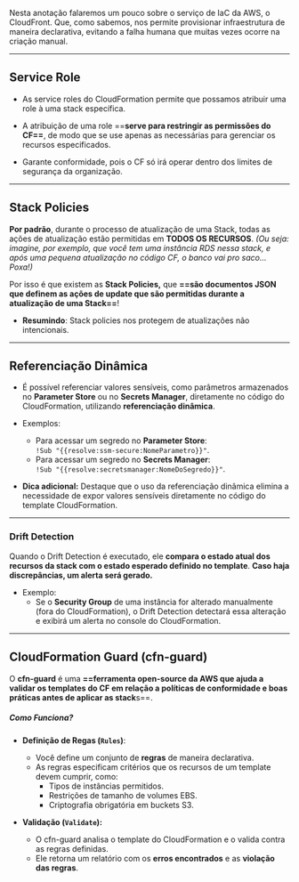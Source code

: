 Nesta anotação falaremos um pouco sobre o serviço de IaC da AWS, o CloudFront. Que, como sabemos, nos permite provisionar infraestrutura de maneira declarativa, evitando a falha humana que muitas vezes ocorre na criação manual.

---
## Service Role
- As service roles do CloudFormation permite que possamos atribuir uma role à uma stack específica.

- A atribuição de uma role ==**serve para restringir as permissões do CF==**, de modo que se use apenas as necessárias para gerenciar os recursos especificados.

- Garante conformidade, pois o CF só irá operar dentro dos limites de segurança da organização.
---
## Stack Policies
**Por padrão**, durante o processo de atualização de uma Stack, todas as ações de atualização estão permitidas em **TODOS OS RECURSOS**. *(Ou seja: imagine, por exemplo, que você tem uma instância RDS nessa stack, e após uma pequena atualização no código CF, o banco vai pro saco... Poxa!)*

Por isso é que existem as **Stack Policies,** que **==são documentos JSON que definem as ações de update que são permitidas durante a atualização de uma Stack==**!

- **Resumindo**: Stack policies nos protegem de atualizações não intencionais.
---
## Referenciação Dinâmica
- É possível referenciar valores sensíveis, como parâmetros armazenados no **Parameter Store** ou no **Secrets Manager**, diretamente no código do CloudFormation, utilizando **referenciação dinâmica**.

- Exemplos:
    - Para acessar um segredo no **Parameter Store**:  
        `!Sub "{{resolve:ssm-secure:NomeParametro}}"`.
    - Para acessar um segredo no **Secrets Manager**:  
        `!Sub "{{resolve:secretsmanager:NomeDoSegredo}}"`.

- **Dica adicional:** Destaque que o uso da referenciação dinâmica elimina a necessidade de expor valores sensíveis diretamente no código do template CloudFormation.
---
### Drift Detection
Quando o Drift Detection é executado, ele **compara o estado atual dos recursos da stack com o estado esperado definido no template**. **Caso haja discrepâncias, um alerta será gerado.**

- Exemplo: 
	- Se o **Security Group** de uma instância for alterado manualmente (fora do CloudFormation), o Drift Detection detectará essa alteração e exibirá um alerta no console do CloudFormation.

---
## CloudFormation Guard (cfn-guard)
O **cfn-guard** é uma **==ferramenta open-source da AWS que ajuda a validar os templates do CF em relação a políticas de conformidade e boas práticas antes de aplicar as stack**s==.

##### Como Funciona?
- **Definição de Regas (`Rules`)**:
	- Você define um conjunto de **regras** de maneira declarativa.
	- As regras especificam critérios que os recursos de um template devem cumprir, como:
		- Tipos de instâncias permitidos.
		- Restrições de tamanho de volumes EBS.
		- Criptografia obrigatória em buckets S3.

- **Validação (`Validate`):**
	- O cfn-guard analisa o template do CloudFormation e o valida contra as regras definidas.
	- Ele retorna um relatório com os **erros encontrados** e as **violação das regras**.